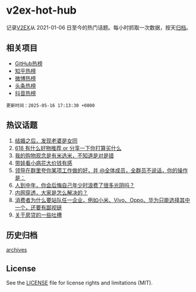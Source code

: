 # v2ex-hot-hub

 记录[V2EX](https://www.v2ex.com/)从 2021-01-06 日至今的热门话题。每小时抓取一次数据，按天[归档](archives)。
 
 ## 相关项目

- [GitHub热榜](https://github.com/lonnyzhang423/github-hot-hub)
- [知乎热榜](https://github.com/lonnyzhang423/zhihu-hot-hub)
- [微博热榜](https://github.com/lonnyzhang423/weibo-hot-hub)
- [头条热榜](https://github.com/lonnyzhang423/toutiao-hot-hub)
- [抖音热榜](https://github.com/lonnyzhang423/douyin-hot-hub)


 `更新时间：2025-05-16 17:13:30 +0800`

## 热议话题

1. [结婚之后，发现老婆是女同](https://www.v2ex.com/t/1132118)
1. [618 有什么好物推荐 or 分享一下你打算买什么](https://www.v2ex.com/t/1132105)
1. [我的购物观念是有米选米，不知道是对是错](https://www.v2ex.com/t/1132048)
1. [带娃看小病花大价钱有感](https://www.v2ex.com/t/1132030)
1. [领导在群里夸你某项工作做的好，并 @全体成员，全群员不说话，你的操作是：](https://www.v2ex.com/t/1132034)
1. [人到中年，你会后悔自己年少时浪费了很多光阴吗？](https://www.v2ex.com/t/1132081)
1. [内网穿透，大家是怎么解决的？](https://www.v2ex.com/t/1132087)
1. [消费者为什么要站队任一企业，例如小米、Vivo、Oppo、华为只能选择其中一个，还要有鄙视链](https://www.v2ex.com/t/1132172)
1. [关于房贷的一些吐槽](https://www.v2ex.com/t/1132160)

## 历史归档

[archives](archives)

## License

See the [LICENSE](LICENSE) file for license rights and limitations (MIT).
